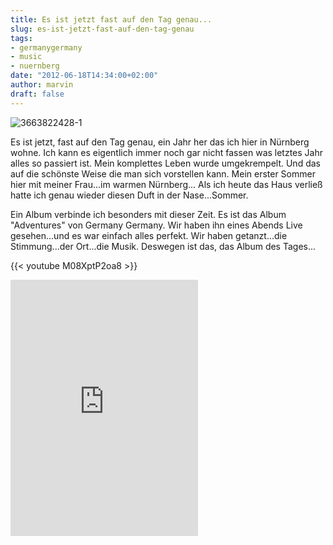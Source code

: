 ```yaml
---
title: Es ist jetzt fast auf den Tag genau...
slug: es-ist-jetzt-fast-auf-den-tag-genau
tags:
- germanygermany
- music
- nuernberg
date: "2012-06-18T14:34:00+02:00"
author: marvin
draft: false
---
```

![3663822428-1](/images/3663822428-1.jpg)

Es ist jetzt, fast auf den Tag genau, ein Jahr her das ich hier in
Nürnberg wohne. Ich kann es eigentlich immer noch gar nicht fassen was
letztes Jahr alles so passiert ist. Mein komplettes Leben wurde
umgekrempelt. Und das auf die schönste Weise die man sich vorstellen
kann. Mein erster Sommer hier mit meiner Frau...im warmen Nürnberg...
Als ich heute das Haus verließ hatte ich genau wieder diesen Duft in der
Nase...Sommer.

Ein Album verbinde ich besonders mit dieser Zeit. Es ist das Album
"Adventures" von Germany Germany. Wir haben ihn eines Abends Live
gesehen...und es war einfach alles perfekt. Wir haben getanzt...die
Stimmung...der Ort...die Musik. Deswegen ist das, das Album des Tages...

{{< youtube M08XptP2oa8 >}}

<iframe width="300" height="410" style="position: relative; display: block; width: 300px; height: 410px;" src="https://bandcamp.com/EmbeddedPlayer/v=2/album=2753982818/size=grande3/bgcol=FFFFFF/linkcol=4285BB/" allowtransparency="true" frameborder="0">[Adventures
by Germany
Germany](http://grmnygrmny.bandcamp.com/album/adventures)</iframe>